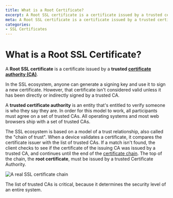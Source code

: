 ```yaml
---
title: What is a Root Certificate?
excerpt: A Root SSL certificate is a certificate issued by a trusted certificate authority.
meta: A Root SSL certificate is a certificate issued by a trusted certificate authority for enhanced online security
categories:
- SSL Certificates
---
```


# What is a Root SSL Certificate?

A **Root SSL certificate** is a certificate issued by a **trusted [certificate authority (CA)](/articles/what-is-certificate-authority/)**.

In the SSL ecosystem, anyone can generate a signing key and use it to sign a new certificate. However, that certificate isn't considered valid unless it has been directly or indirectly signed by a trusted CA.

A **trusted certificate authority** is an entity that's entitled to verify someone is who they say they are. In order for this model to work, all participants must agree on a set of trusted CAs. All operating systems and most web browsers ship with a set of trusted CAs.

The SSL ecosystem is based on a model of a trust relationship, also called the "chain of trust". When a device validates a certificate, it compares the certificate issuer with the list of trusted CAs. If a match isn't found, the client checks to see if the certificate of the issuing CA was issued by a trusted CA, and continues until the end of the [certificate chain](/articles/what-is-ssl-certificate-chain/). The top of the chain, the **root certificate**, must be issued by a trusted Certificate Authority.

![A real SSL certificate chain](/files/dnsimple-ssl-chain.png)

The list of trusted CAs is critical, because it determines the security level of an entire system.
